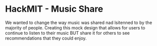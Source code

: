 # HackMIT - Music Share
We wanted to change the way music was shared nad lsitenned to by the majority of people. Creating this mock design that allows for users to continue to listen to their music BUT share it for others to see recommendations that they could enjoy.
